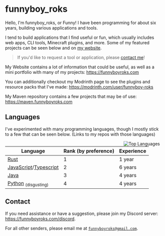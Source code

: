 <!-- Hello There :D -->

# funnyboy_roks

Hello, I'm funnyboy_roks, or Funny! I have been programming for about six years, building various applications and tools.

I tend to build applications that I find useful or fun, which usually includes
web apps, CLI tools, Minecraft plugins, and more.  Some of my featured
projects can be seen below and on [my website](https://funnyboyroks.com).

> If you'd like to request a tool or application, please [contact me](#contact)!

My Website contains a lot of information that could be useful, as well
as a mini portfolio with many of my projects: <https://funnyboyroks.com>

You can additionally checkout my Modrinth page to see the plugins and
resource packs that I've made: <https://modrinth.com/user/funnyboy-roks>

My Maven repository contains a few projects that may be of use:
<https://maven.funnyboyroks.com>

## Languages

I've experimented with many programming languages, though I mostly stick
to a few that can be seen below. (Links to my repos with those
languages)

<a href="https://github.com/funnyboy-roks?tab=repositories" title="Repositories">
    <img
        alt="Top Languages"
        align="right"
        src="https://github-readme-stats.vercel.app/api/top-langs/?username=funnyboy-roks&exclude_repo=git-commit-spam-ex,js-utils&layout=compact&theme=dracula&hide=vim%20script&langs_count=6"
        />
</a>

| Language                         | Rank (by preference) | Experience |
| -------------------------------- | -------------------- | ---------- |
| [Rust]                           | 1                    | 1 year     |
| [JavaScript]/[Typescript]        | 2                    | 6 years    |
| [Java]                           | 3                    | 4 years    |
| [Python] <sub>(disgusting)</sub> | 4                    | 4 years    |

[Rust]:       https://github.com/funnyboy-roks?tab=repositories&language=rust
[JavaScript]: https://github.com/funnyboy-roks?tab=repositories&language=javascript
[TypeScript]: https://github.com/funnyboy-roks?tab=repositories&language=typescript
[Java]:       https://github.com/funnyboy-roks?tab=repositories&language=java
[Python]:     https://github.com/funnyboy-roks?tab=repositories&language=python

## Contact

If you need assistance or have a suggestion, please join my Discord server: <https://funnyboyroks.com/discord>.

For all other senders, please email me at [`funnyboyroks@gmail.com`](mailto:funnyboyroks@gmail.com).
